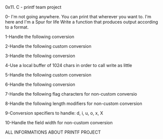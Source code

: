 0x11. C - printf team project

0- I'm not going anywhere. You can print that wherever you want to. I'm here and I'm
 a Spur for life
Write a function that produces output according to a format.

1-Handle the following conversion

2-Handle the following custom conversion

3-Handle the following conversion

4-Use a local buffer of 1024 chars in order to call write as little

5-Handle the following custom conversion

6-Handle the following conversion

7-Handle the following flag characters for non-custom conversio

8-Handle the following length modifiers for non-custom conversion

9-Conversion specifiers to handle: d, i, u, o, x, X

10-Handle the field width for non-custom conversion

ALL INFORMATIONS ABOUT PRINTF PROJECT

